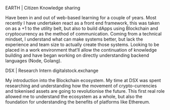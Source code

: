 EARTH | Citizen
Knowledge sharing

Have been in and out of web-based learning for a couple of years.
Most recently I have undertaken react as a front end framework, this
was taken on as a +1 to the utility belt, but also to build dApps
using Blockchain and cryptocurrency as the method of
communication.
Coming from a technical mindset, I understand what can make
systems better, but lack the experience and team size to actually
create those systems.
Looking to be placed in a work environment that’ll allow the
continuation of knowledge building and have began working on
directly understanding backend languages (Node, Golang).

DSX | Research Intern
digitalstock.exchange

My introduction into the Blockchain ecosystem. My time at DSX
was spent researching and understanding how the movement of
crypto-currencies and tokenised assets are going to revolutionise
the future.
This first real role allowed me to understand the ecosystem as a
whole, but also the foundation for understanding the benefits of
platforms like Ethereum.